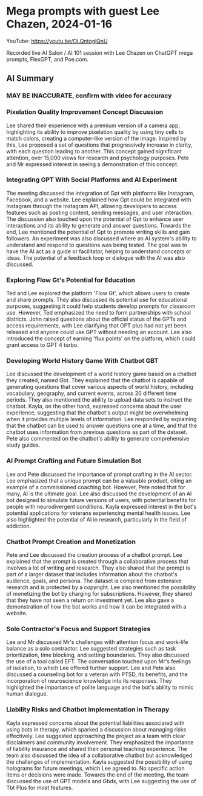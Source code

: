 # Mega prompts with guest Lee Chazen, 2024-01-16

YouTube: <https://youtu.be/OLQntoglQnU>

Recorded live AI Salon / AI 101 session with Lee Chazen on ChatGPT mega prompts, FlexGPT, and Poe.com.

## AI Summary

### MAY BE INACCURATE, confirm with video for accuracy

### Pixelation Quality Improvement Concept Discussion

Lee shared their experience with a premium version of a camera app, highlighting its ability to improve pixelation quality by using tiny cells to match colors, creating a computer-like version of the image. Inspired by this, Lee proposed a set of questions that progressively increase in clarity, with each question leading to another. This concept gained significant attention, over 15,000 views for research and psychology purposes. Pete and Mr expressed interest in seeing a demonstration of this concept.

### Integrating GPT With Social Platforms and AI Experiment

The meeting discussed the integration of Gpt with platforms like Instagram, Facebook, and a website. Lee explained how Gpt could be integrated with Instagram through the Instagram API, allowing developers to access features such as posting content, sending messages, and user interaction. The discussion also touched upon the potential of Gpt to enhance user interactions and its ability to generate and answer questions. Towards the end, Lee mentioned the potential of Gpt to promote writing skills and gain followers. An experiment was also discussed where an AI system's ability to understand and respond to questions was being tested. The goal was to have the AI act as a guide or facilitator, helping to understand concepts or ideas. The potential of a feedback loop or dialogue with the AI was also discussed.

### Exploring Flow Gt's Potential for Education

Ted and Lee explored the platform 'Flow Gt', which allows users to create and share prompts. They also discussed its potential use for educational purposes, suggesting it could help students develop prompts for classroom use. However, Ted emphasized the need to form partnerships with school districts. John raised questions about the official status of the GPTs and access requirements, with Lee clarifying that GPT plus had not yet been released and anyone could use GPT without needing an account. Lee also introduced the concept of earning 'flux points' on the platform, which could grant access to GPT 4 turbo.

### Developing World History Game With Chatbot GBT

Lee discussed the development of a world history game based on a chatbot they created, named Gbt. They explained that the chatbot is capable of generating questions that cover various aspects of world history, including vocabulary, geography, and current events, across 20 different time periods. They also mentioned the ability to upload data sets to instruct the chatbot. Kayla, on the other hand, expressed concerns about the user experience, suggesting that the chatbot's output might be overwhelming when it provides multiple levels of information. Lee responded by explaining that the chatbot can be used to answer questions one at a time, and that the chatbot uses information from previous questions as part of the dataset. Pete also commented on the chatbot's ability to generate comprehensive study guides.

### AI Prompt Crafting and Future Simulation Bot

Lee and Pete discussed the importance of prompt crafting in the AI sector. Lee emphasized that a unique prompt can be a valuable product, citing an example of a commissioned coaching bot. However, Pete noted that for many, AI is the ultimate goal. Lee also discussed the development of an AI bot designed to simulate future versions of users, with potential benefits for people with neurodivergent conditions. Kayla expressed interest in the bot's potential applications for veterans experiencing mental health issues. Lee also highlighted the potential of AI in research, particularly in the field of addiction.

### Chatbot Prompt Creation and Monetization

Pete and Lee discussed the creation process of a chatbot prompt. Lee explained that the prompt is created through a collaborative process that involves a lot of writing and research. They also shared that the prompt is part of a larger dataset that includes information about the chatbot's audience, goals, and persona. The dataset is compiled from extensive research and is protected by a copyright. Lee also mentioned the possibility of monetizing the bot by charging for subscriptions. However, they shared that they have not seen a return on investment yet. Lee also gave a demonstration of how the bot works and how it can be integrated with a website.

### Solo Contractor's Focus and Support Strategies

Lee and Mr discussed Mr's challenges with attention focus and work-life balance as a solo contractor. Lee suggested strategies such as task prioritization, time blocking, and setting boundaries. They also discussed the use of a tool called EFT. The conversation touched upon Mr's feelings of isolation, to which Lee offered further support. Lee and Pete also discussed a counseling bot for a veteran with PTSD, its benefits, and the incorporation of neuroscience knowledge into its responses. They highlighted the importance of polite language and the bot's ability to mimic human dialogue.

### Liability Risks and Chatbot Implementation in Therapy

Kayla expressed concerns about the potential liabilities associated with using bots in therapy, which sparked a discussion about managing risks effectively. Lee suggested approaching the project as a team with clear disclaimers and community involvement. They emphasized the importance of liability insurance and shared their personal teaching experience. The team also discussed the idea of a collaborative chatbot but acknowledged the challenges of implementation. Kayla suggested the possibility of using holograms for future meetings, which Lee agreed to. No specific action items or decisions were made. Towards the end of the meeting, the team discussed the use of GPT models and Gbds, with Lee suggesting the use of Tbt Plus for most features.
